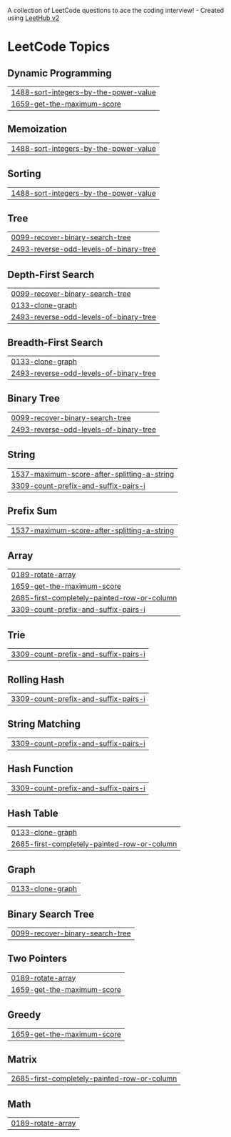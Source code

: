 A collection of LeetCode questions to ace the coding interview! - Created using [LeetHub v2](https://github.com/arunbhardwaj/LeetHub-2.0)
<!---LeetCode Topics Start-->
# LeetCode Topics
## Dynamic Programming
|  |
| ------- |
| [1488-sort-integers-by-the-power-value](https://github.com/Ash-codes18/Cpp_DSA/tree/master/1488-sort-integers-by-the-power-value) |
| [1659-get-the-maximum-score](https://github.com/Ash-codes18/Cpp_DSA/tree/master/1659-get-the-maximum-score) |
## Memoization
|  |
| ------- |
| [1488-sort-integers-by-the-power-value](https://github.com/Ash-codes18/Cpp_DSA/tree/master/1488-sort-integers-by-the-power-value) |
## Sorting
|  |
| ------- |
| [1488-sort-integers-by-the-power-value](https://github.com/Ash-codes18/Cpp_DSA/tree/master/1488-sort-integers-by-the-power-value) |
## Tree
|  |
| ------- |
| [0099-recover-binary-search-tree](https://github.com/Ash-codes18/Cpp_DSA/tree/master/0099-recover-binary-search-tree) |
| [2493-reverse-odd-levels-of-binary-tree](https://github.com/Ash-codes18/Cpp_DSA/tree/master/2493-reverse-odd-levels-of-binary-tree) |
## Depth-First Search
|  |
| ------- |
| [0099-recover-binary-search-tree](https://github.com/Ash-codes18/Cpp_DSA/tree/master/0099-recover-binary-search-tree) |
| [0133-clone-graph](https://github.com/Ash-codes18/Cpp_DSA/tree/master/0133-clone-graph) |
| [2493-reverse-odd-levels-of-binary-tree](https://github.com/Ash-codes18/Cpp_DSA/tree/master/2493-reverse-odd-levels-of-binary-tree) |
## Breadth-First Search
|  |
| ------- |
| [0133-clone-graph](https://github.com/Ash-codes18/Cpp_DSA/tree/master/0133-clone-graph) |
| [2493-reverse-odd-levels-of-binary-tree](https://github.com/Ash-codes18/Cpp_DSA/tree/master/2493-reverse-odd-levels-of-binary-tree) |
## Binary Tree
|  |
| ------- |
| [0099-recover-binary-search-tree](https://github.com/Ash-codes18/Cpp_DSA/tree/master/0099-recover-binary-search-tree) |
| [2493-reverse-odd-levels-of-binary-tree](https://github.com/Ash-codes18/Cpp_DSA/tree/master/2493-reverse-odd-levels-of-binary-tree) |
## String
|  |
| ------- |
| [1537-maximum-score-after-splitting-a-string](https://github.com/Ash-codes18/Cpp_DSA/tree/master/1537-maximum-score-after-splitting-a-string) |
| [3309-count-prefix-and-suffix-pairs-i](https://github.com/Ash-codes18/Cpp_DSA/tree/master/3309-count-prefix-and-suffix-pairs-i) |
## Prefix Sum
|  |
| ------- |
| [1537-maximum-score-after-splitting-a-string](https://github.com/Ash-codes18/Cpp_DSA/tree/master/1537-maximum-score-after-splitting-a-string) |
## Array
|  |
| ------- |
| [0189-rotate-array](https://github.com/Ash-codes18/Cpp_DSA/tree/master/0189-rotate-array) |
| [1659-get-the-maximum-score](https://github.com/Ash-codes18/Cpp_DSA/tree/master/1659-get-the-maximum-score) |
| [2685-first-completely-painted-row-or-column](https://github.com/Ash-codes18/Cpp_DSA/tree/master/2685-first-completely-painted-row-or-column) |
| [3309-count-prefix-and-suffix-pairs-i](https://github.com/Ash-codes18/Cpp_DSA/tree/master/3309-count-prefix-and-suffix-pairs-i) |
## Trie
|  |
| ------- |
| [3309-count-prefix-and-suffix-pairs-i](https://github.com/Ash-codes18/Cpp_DSA/tree/master/3309-count-prefix-and-suffix-pairs-i) |
## Rolling Hash
|  |
| ------- |
| [3309-count-prefix-and-suffix-pairs-i](https://github.com/Ash-codes18/Cpp_DSA/tree/master/3309-count-prefix-and-suffix-pairs-i) |
## String Matching
|  |
| ------- |
| [3309-count-prefix-and-suffix-pairs-i](https://github.com/Ash-codes18/Cpp_DSA/tree/master/3309-count-prefix-and-suffix-pairs-i) |
## Hash Function
|  |
| ------- |
| [3309-count-prefix-and-suffix-pairs-i](https://github.com/Ash-codes18/Cpp_DSA/tree/master/3309-count-prefix-and-suffix-pairs-i) |
## Hash Table
|  |
| ------- |
| [0133-clone-graph](https://github.com/Ash-codes18/Cpp_DSA/tree/master/0133-clone-graph) |
| [2685-first-completely-painted-row-or-column](https://github.com/Ash-codes18/Cpp_DSA/tree/master/2685-first-completely-painted-row-or-column) |
## Graph
|  |
| ------- |
| [0133-clone-graph](https://github.com/Ash-codes18/Cpp_DSA/tree/master/0133-clone-graph) |
## Binary Search Tree
|  |
| ------- |
| [0099-recover-binary-search-tree](https://github.com/Ash-codes18/Cpp_DSA/tree/master/0099-recover-binary-search-tree) |
## Two Pointers
|  |
| ------- |
| [0189-rotate-array](https://github.com/Ash-codes18/Cpp_DSA/tree/master/0189-rotate-array) |
| [1659-get-the-maximum-score](https://github.com/Ash-codes18/Cpp_DSA/tree/master/1659-get-the-maximum-score) |
## Greedy
|  |
| ------- |
| [1659-get-the-maximum-score](https://github.com/Ash-codes18/Cpp_DSA/tree/master/1659-get-the-maximum-score) |
## Matrix
|  |
| ------- |
| [2685-first-completely-painted-row-or-column](https://github.com/Ash-codes18/Cpp_DSA/tree/master/2685-first-completely-painted-row-or-column) |
## Math
|  |
| ------- |
| [0189-rotate-array](https://github.com/Ash-codes18/Cpp_DSA/tree/master/0189-rotate-array) |
<!---LeetCode Topics End-->